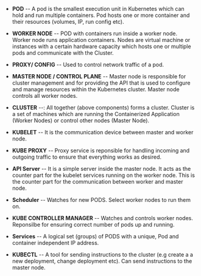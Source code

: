 - **POD** -- A pod is the smallest execution unit in Kubernetes which can hold and run multiple containers. Pod hosts one or more container and their resources (volumes, IP, run config etc).

- **WORKER NODE** -- POD with containers run inside a worker node. Worker node runs application containers. Nodes are virtual machine or instances with a certain hardware capacity which hosts one or multiple pods and communicate with the Cluster.

- **PROXY/ CONFIG** -- Used to control network traffic of a pod.

- **MASTER NODE / CONTROL PLANE** -- Master node is responsible for cluster management and for providing the API that is used to configure and manage resources within the Kubernetes cluster. Master node controls all worker nodes.

- **CLUSTER** --: All together (above components) forms a cluster. Cluster is a set of machines which are running the Containerized Application (Worker Nodes) or control other nodes (Master Node).

- **KUBELET** -- It is the communication device between master and worker node.

- **KUBE PROXY** -- Proxy service is reponsible for handling incoming and outgoing traffic to ensure that everything works as desired.

- **API Server** -- It is a simple server inside the master node. It acts as the counter part for the kubelet services running on the worker node. This is the counter part for the communication between worker and master node.

- **Scheduler** -- Watches for new PODS. Select worker nodes to run them on.

- **KUBE CONTROLLER MANAGER** -- Watches and controls worker nodes. Reponsilbe for ensuring correct number of pods up and running.

- **Services** -- A logical set (groups) of PODS with a unique, Pod and container independent IP address.

- **KUBECTL** -- A tool for sending instructions to the cluster (e.g create a a new deployment, change deployment etc). Can send instructions to the master node.
